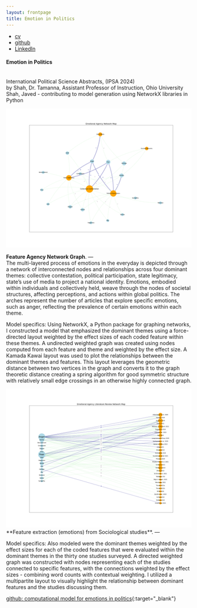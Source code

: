 ```yaml
---
layout: frontpage
title: Emotion in Politics
---
```



<div class="navbar">
  <div class="navbar-inner">
      <ul class="nav">
          <li><a href="{{ BASE_PATH }}/jshah-public.pdf">cv</a></li>
          <li><a href="https://github.com/javedmshah">github</a></li>
          <li><a href="https://linkedin.com/in/javedmaqboolshah">LinkedIn</a></li>
      </ul>
  </div>
</div>

#### Emotion in Politics
<br>International Political Science Abstracts, (IPSA 2024) <br>
by Shah, Dr. Tamanna, Assistant Professor of Instruction, Ohio University <br>
Shah, Javed - contributing to model generation using NetworkX libraries in Python  <br>

<img src="final_coded_network_graph_emotion_agency.png" alt="Emotion Agency Network Graph" width="800"/>

**Feature Agency Network Graph**. &mdash; <br>
The multi-layered process of emotions in the everyday is depicted through a network of interconnected nodes and relationships across four dominant themes: collective contestation, political participation, state legitimacy, state’s use of media to project a national identity. Emotions, embodied within individuals and collectively held, weave through the nodes of societal structures, affecting perceptions, and actions within global politics. The arches represent the number of articles that explore specific emotions, such as anger, reflecting the prevalence of certain emotions within each theme.

Model specifics: Using NetworkX, a Python package for graphing networks, I constructed a model that emphasized the dominant themes using a force-directed layout weighted by the effect sizes of each coded feature within these themes. A undirected weighted graph was created using nodes computed from each feature and theme and weighted by the effect size. A Kamada Kawai layout was used to plot the relationships between the dominant themes and features. This layout leverages the geometric distance between two vertices in the graph and converts it to the graph theoretic distance creating a spring algorithm for good symmetric structure with relatively small edge crossings in an otherwise highly connected graph.

<img src="paper_final_coded_network_graph_emotion_agency.png" alt="Literature Review Network Graph" width="800"/>
**Feature extraction (emotions) from Sociological studies**. &mdash; <br>

Model specifics: Also modeled were the dominant themes weighted by the effect sizes for each of the coded features that were evaluated within the dominant themes in the thirty one studies surveyed. A directed weighted graph was constructed with nodes representing each of the studies connected to specific features, with the connections weighted by the effect sizes - combining word counts with contextual weighting. I utilized a multipartite layout to visually highlight the relationship between dominant features and the studies discussing them.

[github: computational model for emotions in politics](https://github.com/javedmshah/comp.emotions.politics){:target="_blank"}
